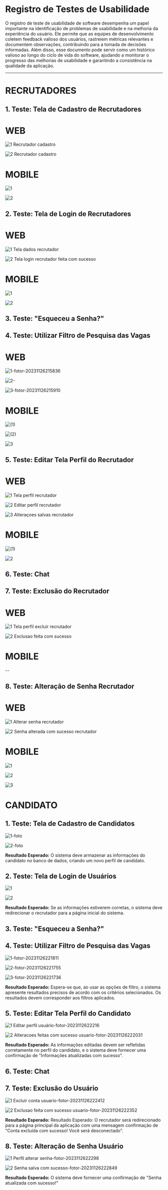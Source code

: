 # Registro de Testes de Usabilidade

O registro de teste de usabilidade de software desempenha um papel importante na identificação de problemas de usabilidade e na melhoria da experiência do usuário. Ele permite que as equipes de desenvolvimento coletem feedback valioso dos usuários, rastreiem métricas relevantes e documentem observações, contribuindo para a tomada de decisões informadas. Além disso, esse documento pode servir como um histórico valioso ao longo do ciclo de vida do software, ajudando a monitorar o progresso das melhorias de usabilidade e garantindo a consistência na qualidade da aplicação.

-------------------------------------------------------------------------------------------------

# RECRUTADORES

## 1. Teste: Tela de Cadastro de Recrutadores

# WEB

![1  Recrutador cadastro](https://github.com/ICEI-PUC-Minas-PMV-ADS/pmv-ads-2023-2-e4-proj-dad-t2-empregame/assets/112032850/da98895c-0cce-481a-981c-846259547e88)

![2  Recrutador cadastro](https://github.com/ICEI-PUC-Minas-PMV-ADS/pmv-ads-2023-2-e4-proj-dad-t2-empregame/assets/112032850/ed424cd4-363b-4ce9-80b9-c9075ecf015b)

# MOBILE

![1](https://github.com/ICEI-PUC-Minas-PMV-ADS/pmv-ads-2023-2-e4-proj-dad-t2-empregame/assets/112032850/7e90c3d9-ee2d-4edf-b414-fb6ea8e92d72)

![2](https://github.com/ICEI-PUC-Minas-PMV-ADS/pmv-ads-2023-2-e4-proj-dad-t2-empregame/assets/112032850/028efbff-7455-4b67-9743-2d90d96babe7)


## 2. Teste: Tela de Login de Recrutadores

# WEB

![1  Tela dados recrutador](https://github.com/ICEI-PUC-Minas-PMV-ADS/pmv-ads-2023-2-e4-proj-dad-t2-empregame/assets/112032850/1d92d3be-0c09-4cf9-9074-9975ebb6ec47)

![2  Tela login recrutador feita com sucesso](https://github.com/ICEI-PUC-Minas-PMV-ADS/pmv-ads-2023-2-e4-proj-dad-t2-empregame/assets/112032850/5906351f-6cdb-4a86-af23-08ae8a5a4b5e)

# MOBILE

![1](https://github.com/ICEI-PUC-Minas-PMV-ADS/pmv-ads-2023-2-e4-proj-dad-t2-empregame/assets/112032850/87afd4b0-b701-4aeb-b8f1-60607a3a904e)

![2](https://github.com/ICEI-PUC-Minas-PMV-ADS/pmv-ads-2023-2-e4-proj-dad-t2-empregame/assets/112032850/b41f18ef-1d98-412a-ba10-3e986238eff9)


## 3. Teste: "Esqueceu a Senha?"

## 4. Teste: Utilizar Filtro de Pesquisa das Vagas

# WEB

![1-fotor-20231126215836](https://github.com/ICEI-PUC-Minas-PMV-ADS/pmv-ads-2023-2-e4-proj-dad-t2-empregame/assets/112032850/02a22309-dab0-4537-9188-6030420386ac)

![2-](https://github.com/ICEI-PUC-Minas-PMV-ADS/pmv-ads-2023-2-e4-proj-dad-t2-empregame/assets/112032850/5bb425b4-509b-4c31-b9f6-e38e6db31cfd)

![3-fotor-20231126215910](https://github.com/ICEI-PUC-Minas-PMV-ADS/pmv-ads-2023-2-e4-proj-dad-t2-empregame/assets/112032850/15a3add6-d171-4ec3-afc2-27c24bddd940)

# MOBILE

![(1)](https://github.com/ICEI-PUC-Minas-PMV-ADS/pmv-ads-2023-2-e4-proj-dad-t2-empregame/assets/112032850/806f80f8-a5bb-4587-ad3f-3f919a68b7c7)

![(2)](https://github.com/ICEI-PUC-Minas-PMV-ADS/pmv-ads-2023-2-e4-proj-dad-t2-empregame/assets/112032850/e6bb45d9-cf19-4a5f-bf67-f915350d2fbf)

![3](https://github.com/ICEI-PUC-Minas-PMV-ADS/pmv-ads-2023-2-e4-proj-dad-t2-empregame/assets/112032850/cb4162dd-e07b-4705-9e15-a4cce3bb609e)


## 5. Teste: Editar Tela Perfil do Recrutador

# WEB

![1  Tela perfil recrutador](https://github.com/ICEI-PUC-Minas-PMV-ADS/pmv-ads-2023-2-e4-proj-dad-t2-empregame/assets/112032850/bd679d4d-b384-45a2-975c-921374fdea1a)

![2  Editar perfil recrutador](https://github.com/ICEI-PUC-Minas-PMV-ADS/pmv-ads-2023-2-e4-proj-dad-t2-empregame/assets/112032850/381b7505-c5e1-4e0a-9d6c-399f3c357a62)

![3  Alteraçoes salvas recrutador](https://github.com/ICEI-PUC-Minas-PMV-ADS/pmv-ads-2023-2-e4-proj-dad-t2-empregame/assets/112032850/5da3029b-02fd-47eb-ab05-65ae8c8156f7)

# MOBILE

![(1)](https://github.com/ICEI-PUC-Minas-PMV-ADS/pmv-ads-2023-2-e4-proj-dad-t2-empregame/assets/112032850/e56f113a-4101-4700-a7a0-15b570d0f7f8)

![2](https://github.com/ICEI-PUC-Minas-PMV-ADS/pmv-ads-2023-2-e4-proj-dad-t2-empregame/assets/112032850/c879c356-962e-4da8-9597-6c036780a1e6)



## 6. Teste: Chat

## 7. Teste: Exclusão do Recrutador

# WEB

![1  Tela perfil excluir recrutador](https://github.com/ICEI-PUC-Minas-PMV-ADS/pmv-ads-2023-2-e4-proj-dad-t2-empregame/assets/112032850/03200cfe-bffb-4dd5-add9-c54a720592c6)

![2  Exclusao feita com sucesso](https://github.com/ICEI-PUC-Minas-PMV-ADS/pmv-ads-2023-2-e4-proj-dad-t2-empregame/assets/112032850/c425074e-fceb-4de0-8588-fe7452a63c9a)

# MOBILE

--


## 8. Teste: Alteração de Senha Recrutador

# WEB

![1  Alterar senha recrutador](https://github.com/ICEI-PUC-Minas-PMV-ADS/pmv-ads-2023-2-e4-proj-dad-t2-empregame/assets/112032850/859f50ae-02cd-4f2b-a988-06537519fc47)

![2  Senha alterada com sucesso recrutador](https://github.com/ICEI-PUC-Minas-PMV-ADS/pmv-ads-2023-2-e4-proj-dad-t2-empregame/assets/112032850/68f2dbd8-9217-45ad-9d5d-5c8727178982)

# MOBILE

![1](https://github.com/ICEI-PUC-Minas-PMV-ADS/pmv-ads-2023-2-e4-proj-dad-t2-empregame/assets/112032850/274f88a0-b4ce-42c1-8e91-701e1cddce46)

![2](https://github.com/ICEI-PUC-Minas-PMV-ADS/pmv-ads-2023-2-e4-proj-dad-t2-empregame/assets/112032850/1f5c0dc8-e257-45c7-b023-119630f899ab)

![3](https://github.com/ICEI-PUC-Minas-PMV-ADS/pmv-ads-2023-2-e4-proj-dad-t2-empregame/assets/112032850/61a44236-eaa3-41e8-b9c2-d1506fb8ca95)

# CANDIDATO

## 1. Teste: Tela de Cadastro de Candidatos

![1-foto](https://github.com/ICEI-PUC-Minas-PMV-ADS/pmv-ads-2023-2-e4-proj-dad-t2-empregame/assets/112032850/93d9cdc1-311e-414c-bdcd-d73757be6f2f)

![2-foto](https://github.com/ICEI-PUC-Minas-PMV-ADS/pmv-ads-2023-2-e4-proj-dad-t2-empregame/assets/112032850/37a81851-014d-4feb-ab6c-09a77f691fce)

**Resultado Esperado:**
O sistema deve armazenar as informações do candidato no banco de dados, criando um novo perfil de candidato.


## 2. Teste: Tela de Login de Usuários

![1](https://github.com/ICEI-PUC-Minas-PMV-ADS/pmv-ads-2023-2-e4-proj-dad-t2-empregame/assets/112032850/e9c7d090-4c64-44ef-916b-bb42b4963d0b)

![2](https://github.com/ICEI-PUC-Minas-PMV-ADS/pmv-ads-2023-2-e4-proj-dad-t2-empregame/assets/112032850/585c37cb-b2d4-4baf-ad21-967c1db2e7a1)

**Resultado Esperado:**
Se as informações estiverem corretas, o sistema deve redirecionar o recrutador para a página inicial do sistema.

## 3. Teste: "Esqueceu a Senha?"

## 4. Teste: Utilizar Filtro de Pesquisa das Vagas

![1-fotor-20231126221811](https://github.com/ICEI-PUC-Minas-PMV-ADS/pmv-ads-2023-2-e4-proj-dad-t2-empregame/assets/112032850/b740de59-381c-403e-9b32-882154d096f4)

![2-fotor-20231126221755](https://github.com/ICEI-PUC-Minas-PMV-ADS/pmv-ads-2023-2-e4-proj-dad-t2-empregame/assets/112032850/bfcffc98-1af0-47fc-b7ad-4905fd859d54)

![3-fotor-20231126221736](https://github.com/ICEI-PUC-Minas-PMV-ADS/pmv-ads-2023-2-e4-proj-dad-t2-empregame/assets/112032850/a757b689-290f-4d3d-ac07-78ce66d8ff8f)

**Resultado Esperado:**
Espera-se que, ao usar as opções de filtro, o sistema apresente resultados precisos de acordo com os critérios selecionados. Os resultados devem corresponder aos filtros aplicados.

## 5. Teste: Editar Tela Perfil do Candidato

![1  Editar perfil usuário-fotor-2023112622216](https://github.com/ICEI-PUC-Minas-PMV-ADS/pmv-ads-2023-2-e4-proj-dad-t2-empregame/assets/112032850/f733ac09-2148-4c75-a398-dda2fef8de7e)

![2  Alteracoes feitas com sucesso usuario-fotor-20231126222031](https://github.com/ICEI-PUC-Minas-PMV-ADS/pmv-ads-2023-2-e4-proj-dad-t2-empregame/assets/112032850/2ebb0522-7a97-416a-b843-5708a4da63d4)

**Resultado Esperado:**
As informações editadas devem ser refletidas corretamente no perfil do candidato, e o sistema deve fornecer uma confirmação de "Informações atualizadas com sucesso".


## 6. Teste: Chat

## 7. Teste: Exclusão do Usuário

![1  Excluir conta usuario-fotor-20231126222412](https://github.com/ICEI-PUC-Minas-PMV-ADS/pmv-ads-2023-2-e4-proj-dad-t2-empregame/assets/112032850/e8ac5f87-c722-40c5-af7d-2530fb9f83bc)

![2  Exclusao feita com sucesso usuario-fotor-20231126222352](https://github.com/ICEI-PUC-Minas-PMV-ADS/pmv-ads-2023-2-e4-proj-dad-t2-empregame/assets/112032850/48d56a70-1d5e-40b7-bc44-257577a3b18e)

**Resultado Esperado:**
Resultado Esperado:  O recrutador será redirecionado para a página principal da aplicação com uma mensagem confirmação de "Conta excluída com sucesso! Você será desconectado".


## 8. Teste: Alteração de Senha Usuário

![1  Perfil alterar senha-fotor-2023112622298](https://github.com/ICEI-PUC-Minas-PMV-ADS/pmv-ads-2023-2-e4-proj-dad-t2-empregame/assets/112032850/fc8bcfea-9031-4e25-92ce-e9666b1d6993)

![2  Senha salva com sucesso-fotor-20231126222849](https://github.com/ICEI-PUC-Minas-PMV-ADS/pmv-ads-2023-2-e4-proj-dad-t2-empregame/assets/112032850/bfa69e7b-6930-4e8e-9dad-2ad219995c6d)

**Resultado Esperado:**
O sistema deve fornecer uma confirmação de "Senha atualizada com sucesso!"

